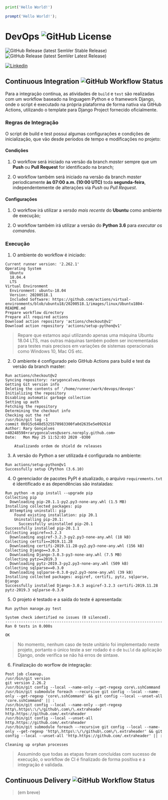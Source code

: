 ~~~python
print('Hello World!')
~~~

~~~javascript
prompt('Hello World!');
~~~

# DevOps ![GitHub License](https://img.shields.io/github/license/rarygoncalves/devops?label=License)

![GitHub Release (latest SemVer Stable Release)](https://img.shields.io/github/v/release/rarygoncalves/devops?label=Stable%20Release&sort=semver)
![GitHub Release (latest SemVer Latest Release)](https://img.shields.io/github/v/release/rarygoncalves/devops?include_prereleases&label=Latest%20Release&sort=semver)

[![Linkedin](https://img.shields.io/static/v1?label=Linkedin&message=Rary%20Gonçalves&logo=linkedin&style=social)](https://www.linkedin.com/in/rarygoncalves/)

## Continuous Integration ![GitHub Workflow Status](https://img.shields.io/github/workflow/status/rarygoncalves/devops/Django?label=Integration&logo=django)

Para a integração contínua, as atividades de `build` e `test` são realizadas com um workflow baseado na linguagem Python e o framework Django, onde o script é executado na própria plataforma de forma nativa via GitHub Actions, utilizando o template para Django Project fornecido oficialmente.

### Regras de Integração

O script de build e test possui algumas configurações e condições de inicialização, que vão desde períodos de tempo e modificações no projeto:

#### Condições

1. O workflow será iniciado na versão da branch *master* sempre que um **Push** ou **Pull Request** for identificado na branch;

2. O workflow também será iniciado na versão da branch *master* periodicamente **às 07:00 a.m. (10:00 UTC)** toda **segunda-feira**, independentemente de alterações via *Push* ou *Pull Request*.

#### Configurações

1. O workflow irá utilizar a *versão mais recente* do **Ubuntu** como ambiente de execução;

2. O workflow também irá utilizar a versão do **Python 3.6** para *executar os comandos*.

### Execução

1. O ambiente do workflow é iniciado:

```
Current runner version: '2.262.1'
Operating System
  Ubuntu
  18.04.4
  LTS
Virtual Environment
  Environment: ubuntu-18.04
  Version: 20200518.1
  Included Software: https://github.com/actions/virtual-environments/blob/ubuntu18/20200518.1/images/linux/Ubuntu1804-README.md
Prepare workflow directory
Prepare all required actions
Download action repository 'actions/checkout@v2'
Download action repository 'actions/setup-python@v1'
```

> Repare que estamos aqui utilizando apenas uma máquina Ubuntu 18.04 LTS, mas outras máquinas também podem ser incrementadas para testes mais precisos em variações de sistemas operacionais como Windows 10, Mac OS etc.

2. O ambiente é configurado pelo GitHub Actions para build e test da versão da branch master:

```
Run actions/checkout@v2
Syncing repository: rarygoncalves/devops
Getting Git version info
Deleting the contents of '/home/runner/work/devops/devops'
Initializing the repository
Disabling automatic garbage collection
Setting up auth
Fetching the repository
Determining the checkout info
Checking out the ref
/usr/bin/git log -1
commit 0b915c648d5325570983300fa0d2635e5e09261d
Author: Rary Gonçalves <40248598+rarygoncalves@users.noreply.github.com>
Date:   Mon May 25 11:52:03 2020 -0300

    Atualizando ordem de shield de releases
```

3. A versão do Python a ser utilizada é configurada no ambiente:

```
Run actions/setup-python@v1
Successfully setup CPython (3.6.10)
```

4. O gerenciador de pacotes PyPI é atualizado, o arquivo `requirements.txt` é identificado e as dependências são instaladas:

```
Run python -m pip install --upgrade pip
Collecting pip
  Downloading pip-20.1.1-py2.py3-none-any.whl (1.5 MB)
Installing collected packages: pip
  Attempting uninstall: pip
    Found existing installation: pip 20.1
    Uninstalling pip-20.1:
      Successfully uninstalled pip-20.1
Successfully installed pip-20.1.1
Collecting asgiref==3.2.3
  Downloading asgiref-3.2.3-py2.py3-none-any.whl (18 kB)
Collecting certifi==2019.11.28
  Downloading certifi-2019.11.28-py2.py3-none-any.whl (156 kB)
Collecting Django==3.0.3
  Downloading Django-3.0.3-py3-none-any.whl (7.5 MB)
Collecting pytz==2019.3
  Downloading pytz-2019.3-py2.py3-none-any.whl (509 kB)
Collecting sqlparse==0.3.0
  Downloading sqlparse-0.3.0-py2.py3-none-any.whl (39 kB)
Installing collected packages: asgiref, certifi, pytz, sqlparse, Django
Successfully installed Django-3.0.3 asgiref-3.2.3 certifi-2019.11.28 pytz-2019.3 sqlparse-0.3.0
```

5. O projeto é testado e a saída do teste é apresentada:

```
Run python manage.py test

System check identified no issues (0 silenced).
----------------------------------------------------------------------
Ran 0 tests in 0.000s

OK
```

> No momento, nenhum caso de teste unitário foi implementado neste projeto, portanto o único teste a ser rodado é o de `build` da aplicação Django, onde verifica se não há erros de sintaxe.

6. Finalização do worflow de integração:

```
Post job cleanup.
/usr/bin/git version
git version 2.26.2
/usr/bin/git config --local --name-only --get-regexp core\.sshCommand
/usr/bin/git submodule foreach --recursive git config --local --name-only --get-regexp 'core\.sshCommand' && git config --local --unset-all 'core.sshCommand' || :
/usr/bin/git config --local --name-only --get-regexp http\.https\:\/\/github\.com\/\.extraheader
http.https://github.com/.extraheader
/usr/bin/git config --local --unset-all http.https://github.com/.extraheader
/usr/bin/git submodule foreach --recursive git config --local --name-only --get-regexp 'http\.https\:\/\/github\.com\/\.extraheader' && git config --local --unset-all 'http.https://github.com/.extraheader' || :
```
```
Cleaning up orphan processes
```

> Assumindo que todas as etapas foram concluídas com sucesso de execução, o workflow de CI é finalizado de forma positiva e a integração é validada.


## Continuous Delivery ![GitHub Workflow Status](https://img.shields.io/github/workflow/status/rarygoncalves/devops/Heroku?label=Delivery&logo=heroku)

> (em breve)
